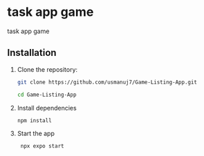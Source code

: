 # task app game
 task app game

## Installation

1. Clone the repository:
   ```bash
   git clone https://github.com/usmanuj7/Game-Listing-App.git

   cd Game-Listing-App

2. Install dependencies

   ```bash
   npm install
   ```

3. Start the app

   ```bash
    npx expo start
